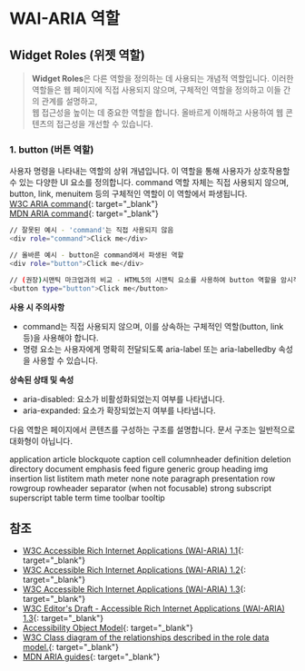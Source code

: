 # WAI-ARIA 역할

## Widget Roles (위젯 역할)
> **Widget Roles**은 다른 역할을 정의하는 데 사용되는 개념적 역할입니다. 이러한 역할들은 웹 페이지에 직접 사용되지 않으며, 구체적인 역할을 정의하고 이들 간의 관계를 설명하고,        
웹 접근성을 높이는 데 중요한 역할을 합니다. 올바르게 이해하고 사용하여 웹 콘텐츠의 접근성을 개선할 수 있습니다.

### **1. button (버튼 역할)**    
사용자 명령을 나타내는 역할의 상위 개념입니다. 이 역할을 통해 사용자가 상호작용할 수 있는 다양한 UI 요소를 정의합니다. command 역할 자체는 직접 사용되지 않으며, button, link, menuitem 등의 구체적인 역할이 이 역할에서 파생됩니다.   
[W3C ARIA command](https://www.w3.org/TR/wai-aria-1.2/#command){: target="_blank"}   
[MDN ARIA command](https://developer.mozilla.org/en-US/docs/Web/Accessibility/ARIA/Roles/command_role){: target="_blank"}   

```sh
// 잘못된 예시 - 'command'는 직접 사용되지 않음
<div role="command">Click me</div>

// 올바른 예시 - button은 command에서 파생된 역할
<div role="button">Click me</div> 

// (권장)시맨틱 마크업과의 비교 - HTML5의 시맨틱 요소를 사용하여 button 역할을 암시적으로 정의
<button type="button">Click me</button>
```
**사용 시 주의사항**   
- command는 직접 사용되지 않으며, 이를 상속하는 구체적인 역할(button, link 등)을 사용해야 합니다.   
- 명령 요소는 사용자에게 명확히 전달되도록 aria-label 또는 aria-labelledby 속성을 사용할 수 있습니다.   

**상속된 상태 및 속성**   
- aria-disabled: 요소가 비활성화되었는지 여부를 나타냅니다.   
- aria-expanded: 요소가 확장되었는지 여부를 나타냅니다.    


다음 역할은 페이지에서 콘텐츠를 구성하는 구조를 설명합니다. 문서 구조는 일반적으로 대화형이 아닙니다.

application
article
blockquote
caption
cell
columnheader
definition
deletion
directory
document
emphasis
feed
figure
generic
group
heading
img
insertion
list
listitem
math
meter
none
note
paragraph
presentation
row
rowgroup
rowheader
separator (when not focusable)
strong
subscript
superscript
table
term
time
toolbar
tooltip

## 참조
- [W3C Accessible Rich Internet Applications (WAI-ARIA) 1.1](https://www.w3.org/TR/wai-aria-1.1/){: target="_blank"}   
- [W3C Accessible Rich Internet Applications (WAI-ARIA) 1.2](https://www.w3.org/TR/wai-aria-1.2/){: target="_blank"}   
- [W3C Accessible Rich Internet Applications (WAI-ARIA) 1.3](https://www.w3.org/TR/wai-aria-1.3/){: target="_blank"}   
- [W3C Editor's Draft - Accessible Rich Internet Applications (WAI-ARIA) 1.3](https://w3c.github.io/aria/){: target="_blank"}   
- [Accessibility Object Model](https://wicg.github.io/aom/explainer.html){: target="_blank"}   
- [W3C Class diagram of the relationships described in the role data model.](https://www.w3.org/TR/wai-aria-1.1/img/rdf_model.svg){: target="_blank"}   
- [MDN ARIA guides](https://developer.mozilla.org/en-US/docs/Web/Accessibility/ARIA/ARIA_Guides){: target="_blank"}   
  